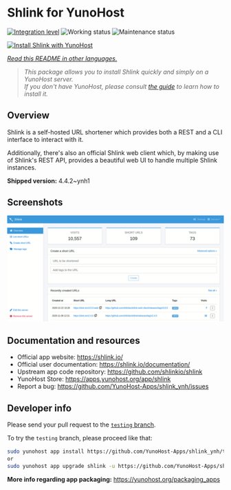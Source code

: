 <!--
N.B.: This README was automatically generated by <https://github.com/YunoHost/apps/tree/master/tools/readme_generator>
It shall NOT be edited by hand.
-->

# Shlink for YunoHost

[![Integration level](https://apps.yunohost.org/badge/integration/shlink)](https://ci-apps.yunohost.org/ci/apps/shlink/)
![Working status](https://apps.yunohost.org/badge/state/shlink)
![Maintenance status](https://apps.yunohost.org/badge/maintained/shlink)

[![Install Shlink with YunoHost](https://install-app.yunohost.org/install-with-yunohost.svg)](https://install-app.yunohost.org/?app=shlink)

*[Read this README in other languages.](./ALL_README.md)*

> *This package allows you to install Shlink quickly and simply on a YunoHost server.*  
> *If you don't have YunoHost, please consult [the guide](https://yunohost.org/install) to learn how to install it.*

## Overview

Shlink is a self-hosted URL shortener which provides both a REST and a CLI interface to interact with it.

Additionally, there's also an official Shlink web client which, by making use of Shlink's REST API, provides a beautiful web UI to handle multiple Shlink instances.

**Shipped version:** 4.4.2~ynh1

## Screenshots

![Screenshot of Shlink](./doc/screenshots/shlink-web-client-placeholder.jpg)

## Documentation and resources

- Official app website: <https://shlink.io/>
- Official user documentation: <https://shlink.io/documentation/>
- Upstream app code repository: <https://github.com/shlinkio/shlink>
- YunoHost Store: <https://apps.yunohost.org/app/shlink>
- Report a bug: <https://github.com/YunoHost-Apps/shlink_ynh/issues>

## Developer info

Please send your pull request to the [`testing` branch](https://github.com/YunoHost-Apps/shlink_ynh/tree/testing).

To try the `testing` branch, please proceed like that:

```bash
sudo yunohost app install https://github.com/YunoHost-Apps/shlink_ynh/tree/testing --debug
or
sudo yunohost app upgrade shlink -u https://github.com/YunoHost-Apps/shlink_ynh/tree/testing --debug
```

**More info regarding app packaging:** <https://yunohost.org/packaging_apps>
